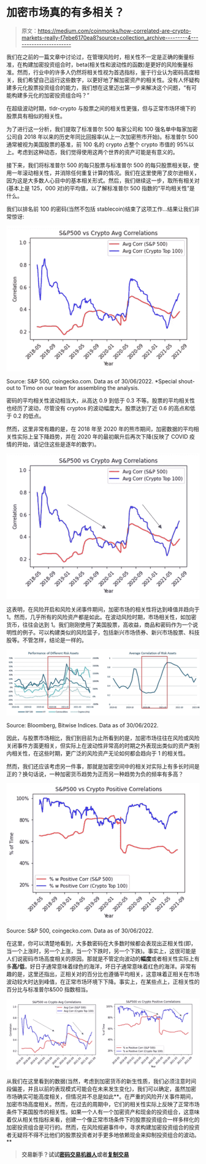 # 加密市场真的有多相关？

> 原文：<https://medium.com/coinmonks/how-correlated-are-crypto-markets-really-f7ebe6170ea8?source=collection_archive---------4----------------------->

我们在之前的一篇文章中讨论过，在管理风险时，相关性不一定是正确的衡量标准，在构建加密投资组合时，beta(相关性和波动性的函数)是更好的风险衡量标准。然而，行业中的许多人仍然将相关性视为首选指标，鉴于行业认为密码高度相关，我们希望自己运行这些数字，以更好地了解加密资产的相关性。没有人怀疑构建多元化股票投资组合的能力，我们想在这里迈出第一步来解决这个问题，“有可能构建多元化的加密投资组合吗？”

在超级波动时期，tldr-crypto 与股票之间的相关性更强，但与正常市场环境下的股票具有相似的相关性。

为了进行这一分析，我们提取了标准普尔 500 每家公司和 100 强名单中每家加密公司自 2018 年以来的历史年同比回报率(从上一次加密熊市开始)。标准普尔 500 通常被视为美国股票的基准，前 100 名的 crypto 占整个 crypto 市值的 95%以上。考虑到这种动态，我们觉得使用这两个世界的资产可能是有意义的。

接下来，我们将标准普尔 500 的每只股票与标准普尔 500 的每只股票相关联，使用一年滚动相关性，并消除任何重复计算的情况。我们在这里使用了皮尔逊相关，因为这是大多数人心目中的基本相关形式。然后，我们继续这一步，取所有相关对(基本上是 125，000 对)的平均值，以了解标准普尔 500 指数的“平均相关性”是什么。

我们以排名前 100 的密码(当然不包括 stablecoin)结束了这项工作…结果让我们非常惊讶:

![](img/a557e86d1bb5f2fa16ba1c4d85e030ca.png)

Source: S&P 500, coingecko.com. Data as of 30/06/2022\. *Special shout-out to Timo on our team for assembling the analysis.

密码的平均相关性波动相当大，从高达 0.9 到低于 0.3 不等。股票的平均相关性也经历了波动，尽管没有 cryptos 的波动幅度大。股票达到了近 0.6 的高点和低于 0.2 的低点。

然而，这里非常有趣的是，在 2018 年至 2020 年的熊市期间，加密数据的平均相关性实际上呈下降趋势，并在 2020 年的最初飙升后再次下降(反映了 COVID 疫情的开始，请记住这些是逐年的数字)。

![](img/1a4e5464b3f6f624aa3141a34dba4ad1.png)

这表明，在风险开启和风险关闭事件期间，加密市场的相关性将达到峰值并趋向于 1。然而，几乎所有的风险资产都是如此。在波动风险时期，市场相关性，如加密货币，往往会达到 1。我们刚刚使用了美国股票，高收益，商品和密码作为一个说明性的例子。可以构建类似的风险篮子，包括新兴市场债券、新兴市场股票、科技股等。不管怎样，结论是一样的。

![](img/fcbaabf377ea39b2accc0dc05d61199c.png)

Source: Bloomberg, Bitwise Indices. Data as of 30/06/2022.

因此，与股票市场相比，我们到目前为止所看到的是，加密市场往往在风险或风险关闭事件方面更相关，但实际上在波动性非常高的时期之外表现出类似的资产类别内相关性，在这些时期，更广泛的风险资产无论如何都会趋向于 1 的相关性。

然而，我们还应该考虑另一件事，那就是加密空间中的相关对实际上有多长时间是正的？换句话说，一种加密货币趋势为正而另一种趋势为负的频率有多高？

![](img/4a32cf399568fac9c66bf2f0af9ae948.png)

Source: S&P 500, coingecko.com. Data as of 30/06/2022.

在这里，你可以清楚地看到，大多数密码在大多数时候都会表现出正相关性(即，当一个上涨时，另一个上涨，当一个下跌时，另一个下跌)。事实上，这很可能是人们说密码市场高度相关的原因。那就是不管定向波动的**幅度**或者相关性实际上有多**高/低**，好日子通常意味着绿色的海洋，坏日子通常意味着红色的海洋。非常有趣的是，这里还指出，正相关对的百分比也遵循平均相关，这意味着正相关在市场波动较大时达到峰值，在正常市场环境下下降。事实上，在某些点上，正相关性的百分比与标准普尔&500 指数相当。

![](img/87f58203247e415bceed926f63294e2c.png)

从我们在这里看到的数据(当然，考虑到加密货币的新生性质，我们必须注意时间段偏差，并且以前的表现模式可能会在未来发生变化)，我们可以确定，虽然加密市场确实可能高度相关，但情况并不总是如此**。在严重的风险开/关事件期间，加密市场高度相关。然而，在过去的周期中，它们的相关性实际上反映了正常市场条件下美国股市的相关性。如果一个人有一个加密资产和现金的投资组合，这意味着仅从相关性指标来看，创建一个像正常市场条件下的股票投资组合一样多样化的加密投资组合是可行的。然而，在风险规避事件中，寻求构建加密投资组合的投资者无疑将不得不比他们的股票投资者对手更多地依赖现金来抑制投资组合的波动。**

> **交易新手？试试[密码交易机器人](/coinmonks/crypto-trading-bot-c2ffce8acb2a)或者[复制交易](/coinmonks/top-10-crypto-copy-trading-platforms-for-beginners-d0c37c7d698c)**
